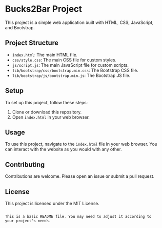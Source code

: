 # Bucks2Bar Project

This project is a simple web application built with HTML, CSS, JavaScript, and Bootstrap.

## Project Structure

- `index.html`: The main HTML file.
- `css/style.css`: The main CSS file for custom styles.
- `js/script.js`: The main JavaScript file for custom scripts.
- `lib/bootstrap/css/bootstrap.min.css`: The Bootstrap CSS file.
- `lib/bootstrap/js/bootstrap.min.js`: The Bootstrap JS file.

## Setup

To set up this project, follow these steps:

1. Clone or download this repository.
2. Open `index.html` in your web browser.

## Usage

To use this project, navigate to the `index.html` file in your web browser. You can interact with the website as you would with any other.

## Contributing

Contributions are welcome. Please open an issue or submit a pull request.

## License

This project is licensed under the MIT License.
```

This is a basic README file. You may need to adjust it according to your project's needs.